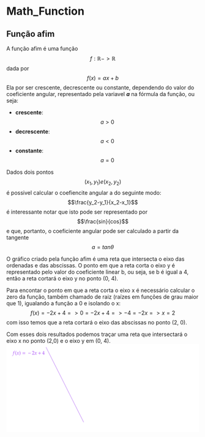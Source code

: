 # Math_Function

##  Função afim
 A função afim é uma função $$f: \mathbb{R} -> \mathbb{R}$$ dada por $$f(x)=ax+b$$
Ela por ser crescente, decrescente ou constante, dependendo do valor do coeficiente angular, representado pela variavel ***a*** na fórmula da função, ou seja:

- **crescente**: $$a > 0$$
- **decrescente**: $$a < 0$$
- **constante**: $$a = 0$$

Dados dois pontos $$(x_1, y_1) e (x_2, y_2)$$ é possivel calcular o coefiencite angular a do seguinte modo: $$\frac{y_2-y_1}{x_2-x_1}$$ é interessante notar que isto pode ser representado por $$\frac{sin}{cos}$$ e que, portanto, o coeficiente angular pode ser calculado a partir da tangente $$a = tan\theta$$

O gráfico criado pela função afim é uma reta que intersecta o eixo das ordenadas e das abscissas. O ponto em que a reta corta o eixo y é representado pelo valor do coeficiente linear b, ou seja, se b é igual a 4, então a reta cortará o eixo y no ponto (0, 4). 

Para encontar o ponto em que a reta corta o eixo x é necessário calcular o zero da função, também chamado de raiz (raízes em funções de grau maior que 1), igualando a função a 0 e isolando o x: $$f(x) = -2x + 4 => 0 = -2x + 4 => -4 = -2x => x = 2$$ com isso temos que a reta cortará o eixo das abscissas no ponto (2, 0).

Com esses dois resultados podemos traçar uma reta que intersectará o eixo x no ponto (2,0) e o eixo y em (0, 4).
<img src="assets/function_image_example">
